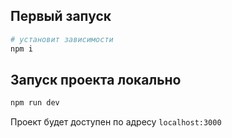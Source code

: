 ## Первый запуск

```sh
# установит зависимости
npm i
```
## Запуск проекта локально

```sh
npm run dev
```
Проект будет доступен по адресу `localhost:3000`
